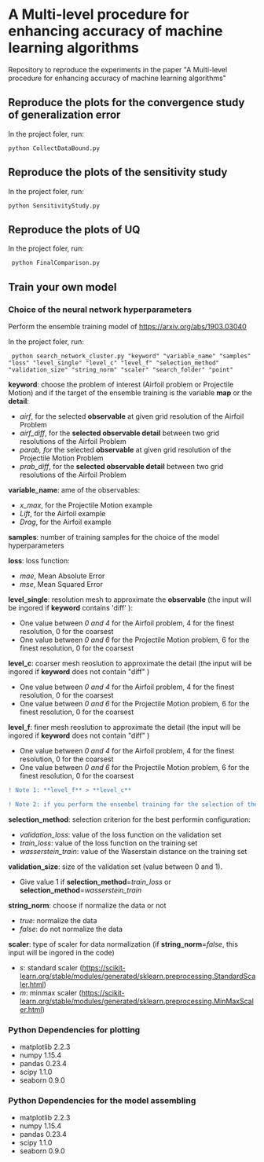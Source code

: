 # A Multi-level procedure for enhancing accuracy of machine learning algorithms
Repository to reproduce the experiments in the paper "A Multi-level procedure for enhancing accuracy of machine learning algorithms" 

## Reproduce the plots for the convergence study of generalization error
In the project foler, run:

    python CollectDataBound.py

## Reproduce the plots of the sensitivity study
In the project foler, run:

    python SensitivityStudy.py

	 
## Reproduce the plots of UQ
In the project foler, run:

     python FinalComparison.py

## Train your own model
### Choice of the neural network hyperparameters
Perform the ensemble training model of https://arxiv.org/abs/1903.03040

In the project foler, run:

     python search_network_cluster.py "keyword" "variable_name" "samples" "loss" "level_single" "level_c" "level_f" "selection_method" "validation_size" "string_norm" "scaler" "search_folder" "point"
     
**keyword**: choose the problem of interest (Airfoil problem or Projectile Motion) and if the target of the ensemble training is the variable **map** or the **detail**:
- *airf*, for the selected **observable** at given grid resolution of the Airfoil Problem
- *airf_diff*,  for the **selected observable detail** between two grid resolutions of the Airfoil Problem
- *parab, for* the selected **observable** at given grid resolution of the Projectile Motion Problem
- *prab_diff*, for the **selected observable detail** between two grid resolutions of the Airfoil Problem

**variable_name**: ame of the observables:
- *x_max*, for the Projectile Motion example
- *Lift*, for the Airfoil example
- *Drag*, for the Airfoil example

**samples**: number of training samples for the choice of the model hyperparameters

**loss**: loss function:
- *mae*, Mean Absolute Error
- *mse*, Mean Squared Error

**level_single**: resolution mesh to approximate the **observable** (the input will be ingored if **keyword** contains 'diff' ):
- One value between *0 and 4* for the Airfoil problem, 4 for the finest resolution, 0 for the coarsest
- One value between *0 and 6* for the Projectile Motion problem, 6 for the finest resolution, 0 for the coarsest

**level_c**: coarser mesh reoslution to approximate the detail (the input will be ingored if **keyword** does not contain "diff" )
- One value between *0 and 4* for the Airfoil problem, 4 for the finest resolution, 0 for the coarsest
- One value between *0 and 6* for the Projectile Motion problem, 6 for the finest resolution, 0 for the coarsest

**level_f**: finer mesh reoslution to approximate the detail (the input will be ingored if **keyword** does not contain "diff" )
- One value between *0 and 4* for the Airfoil problem, 4 for the finest resolution, 0 for the coarsest
- One value between *0 and 6* for the Projectile Motion problem, 6 for the finest resolution, 0 for the coarsest

```diff
! Note 1: **level_f** > **level_c**
```


```diff
! Note 2: if you perform the ensembel training for the selection of the hyperpaarmeter of the detail, assign in any case a value to level_single and if you perform the ensembel training for the selection of the hyperpaarmeter of the observable , assign in any case a value to level_c and level_f
```

**selection_method**: selection criterion for the best performin configuration:
- *validation_loss*: value of the loss function on the validation set
- *train_loss*: value of the loss function on the training set
- *wasserstein_train*: value of the Waserstain distance on the training set

**validation_size**: size of the validation set (value between 0 and 1).
- Give value 1 if **selection_method**=*train_loss* or **selection_method**=*wasserstein_train*

**string_norm**: choose if normalize the data or not
- *true*: normalize the data
- *false*: do not normalize the data

**scaler**: type of scaler for data normalization (if **string_norm**=*false*, this input will be ingored in the code)
- *s*: standard scaler (https://scikit-learn.org/stable/modules/generated/sklearn.preprocessing.StandardScaler.html)
- *m*: minmax scaler (https://scikit-learn.org/stable/modules/generated/sklearn.preprocessing.MinMaxScaler.html)

### Python Dependencies for plotting
- matplotlib   2.2.3
- numpy        1.15.4
- pandas       0.23.4
- scipy        1.1.0
- seaborn      0.9.0


### Python Dependencies for the model assembling
- matplotlib   2.2.3
- numpy        1.15.4
- pandas       0.23.4
- scipy        1.1.0
- seaborn      0.9.0

